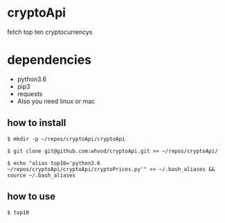 # cryptoApi
fetch top ten cryptocurrencys
# dependencies
* python3.6
* pip3
* requests
* Also you need linux or mac

## how to install
```
$ mkdir -p ~/repos/cryptoApi/cryptoApi
```
```
$ git clone git@github.com:whvod/cryptoApi.git >> ~/repos/cryptoApi/
``` 

```
$ echo "alias top10='python3.6 ~/repos/cryptoApi/cryptoApi/cryptoPrices.py'" >> ~/.bash_aliases && source ~/.bash_aliases
```
## how to use
```
$ top10
```
